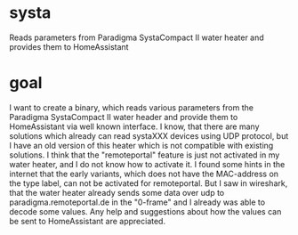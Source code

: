 # systa
Reads parameters from Paradigma SystaCompact II water heater and provides them to HomeAssistant

# goal
I want to create a binary, which reads various parameters from the Paradigma SystaCompact II water header and provide them to HomeAssistant via well known interface.
I know, that there are many solutions which already can read systaXXX devices using UDP protocol, but I have an old version of this heater which is not compatible
with existing solutions. I think that the "remoteportal" feature is just not activated in my water heater, and I do not know how to activate it. I found some hints 
in the internet that the early variants, which does not have the MAC-address on the type label, can not be activated for remoteportal.
But I saw in wireshark, that the water heater already sends some data over udp to paradigma.remoteportal.de in the "0-frame" and I already was able to decode some
values.
Any help and suggestions about how the values can be sent to HomeAssistant are appreciated.
